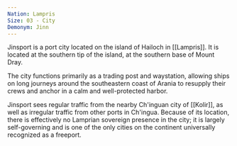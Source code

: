 ```yaml
---
Nation: Lampris
Size: 03 - City
Demonym: Jinn
---
```

Jinsport is a port city located on the island of Hailoch in [[Lampris]]. It is located at the southern tip of the island, at the southern base of Mount Dray. 

The city functions primarily as a trading post and waystation, allowing ships on long journeys around the southeastern coast of Arania to resupply their crews and anchor in a calm and well-protected harbor. 

Jinsport sees regular traffic from the nearby Ch'inguan city of [[Kolir]], as well as irregular traffic from other ports in Ch'ingua. Because of its location, there is effectively no Lamprian sovereign presence in the city; it is largely self-governing and is one of the only cities on the continent universally recognized as a freeport. 